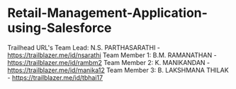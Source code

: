 # Retail-Management-Application-using-Salesforce

Trailhead URL's
Team Lead:     N.S. PARTHASARATHI      -   https://trailblazer.me/id/nsarathi
Team Member 1: B.M. RAMANATHAN         -   https://trailblazer.me/id/rambm2
Team Member 2: K. MANIKANDAN           -   https://trailblazer.me/id/manika12
Team Member 3: B. LAKSHMANA THILAK     -   https://trailblazer.me/id/tbhai17
